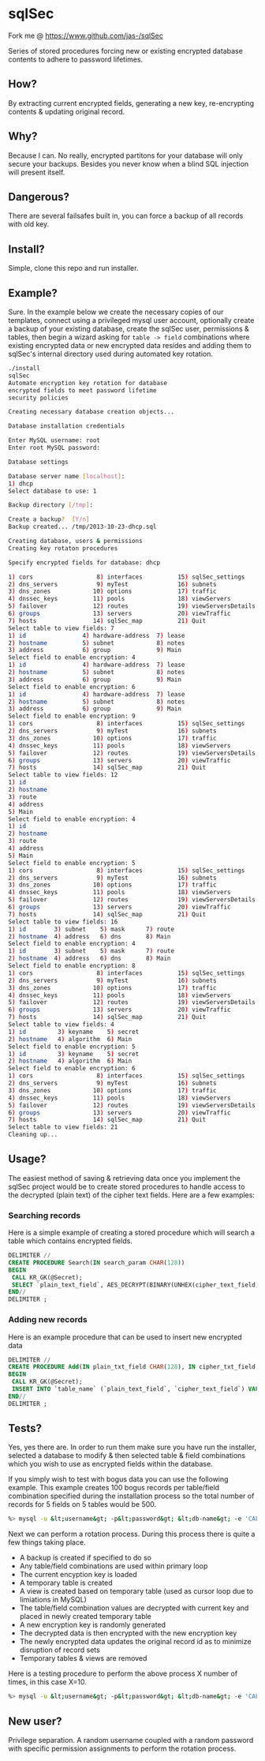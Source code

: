# sqlSec #

Fork me @ https://www.github.com/jas-/sqlSec

Series of stored procedures forcing new or existing encrypted database contents
to adhere to password lifetimes.

## How? ##
By extracting current encrypted fields, generating a new key, re-encrypting
contents & updating original record.

## Why? ##
Because I can. No really, encrypted partitons for your database will only
secure your backups. Besides you never know when a blind SQL injection
will present itself.

## Dangerous? ##
There are several failsafes built in, you can force a backup of all records
with old key.

## Install? ##
Simple, clone this repo and run installer.

## Example? ##
Sure. In the example below we create the necessary copies of our templates,
connect using a privileged mysql user account, optionally create a backup of
your existing database, create the sqlSec user, permissions & tables, then
begin a wizard asking for ```table -> field``` combinations where existing
encrypted data or new encrypted data resides and adding them to sqlSec's
internal directory used during automated key rotation.

```sh
./install
sqlSec
Automate encryption key rotation for database
encrypted fields to meet password lifetime
security policies

Creating necessary database creation objects...

Database installation credentials

Enter MySQL username: root
Enter root MySQL password: 

Database settings

Database server name [localhost]: 
1) dhcp
Select database to use: 1

Backup directory [/tmp]: 

Create a backup?  [Y/n] 
Backup created... /tmp/2013-10-23-dhcp.sql

Creating database, users & permissions
Creating key rotaton procedures

Specify encrypted fields for database: dhcp

1) cors                  8) interfaces          15) sqlSec_settings
2) dns_servers           9) myTest              16) subnets
3) dns_zones            10) options             17) traffic
4) dnssec_keys          11) pools               18) viewServers
5) failover             12) routes              19) viewServersDetails
6) groups               13) servers             20) viewTraffic
7) hosts                14) sqlSec_map          21) Quit
Select table to view fields: 7
1) id                4) hardware-address  7) lease
2) hostname          5) subnet            8) notes
3) address           6) group             9) Main
Select field to enable encryption: 4
1) id                4) hardware-address  7) lease
2) hostname          5) subnet            8) notes
3) address           6) group             9) Main
Select field to enable encryption: 6
1) id                4) hardware-address  7) lease
2) hostname          5) subnet            8) notes
3) address           6) group             9) Main
Select field to enable encryption: 9
1) cors                  8) interfaces          15) sqlSec_settings
2) dns_servers           9) myTest              16) subnets
3) dns_zones            10) options             17) traffic
4) dnssec_keys          11) pools               18) viewServers
5) failover             12) routes              19) viewServersDetails
6) groups               13) servers             20) viewTraffic
7) hosts                14) sqlSec_map          21) Quit
Select table to view fields: 12
1) id
2) hostname
3) route
4) address
5) Main
Select field to enable encryption: 4
1) id
2) hostname
3) route
4) address
5) Main
Select field to enable encryption: 5
1) cors                  8) interfaces          15) sqlSec_settings
2) dns_servers           9) myTest              16) subnets
3) dns_zones            10) options             17) traffic
4) dnssec_keys          11) pools               18) viewServers
5) failover             12) routes              19) viewServersDetails
6) groups               13) servers             20) viewTraffic
7) hosts                14) sqlSec_map          21) Quit
Select table to view fields: 16
1) id        3) subnet    5) mask      7) route
2) hostname  4) address   6) dns       8) Main
Select field to enable encryption: 4
1) id        3) subnet    5) mask      7) route
2) hostname  4) address   6) dns       8) Main
Select field to enable encryption: 8
1) cors                  8) interfaces          15) sqlSec_settings
2) dns_servers           9) myTest              16) subnets
3) dns_zones            10) options             17) traffic
4) dnssec_keys          11) pools               18) viewServers
5) failover             12) routes              19) viewServersDetails
6) groups               13) servers             20) viewTraffic
7) hosts                14) sqlSec_map          21) Quit
Select table to view fields: 4
1) id         3) keyname    5) secret
2) hostname   4) algorithm  6) Main
Select field to enable encryption: 5
1) id         3) keyname    5) secret
2) hostname   4) algorithm  6) Main
Select field to enable encryption: 6
1) cors                  8) interfaces          15) sqlSec_settings
2) dns_servers           9) myTest              16) subnets
3) dns_zones            10) options             17) traffic
4) dnssec_keys          11) pools               18) viewServers
5) failover             12) routes              19) viewServersDetails
6) groups               13) servers             20) viewTraffic
7) hosts                14) sqlSec_map          21) Quit
Select table to view fields: 21
Cleaning up...
```

## Usage? ##
The easiest method of saving & retrieving data once you implement the sqlSec
project would be to create stored procedures to handle access to the decrypted
(plain text) of the cipher text fields. Here are a few examples:

### Searching records ###
Here is a simple example of creating a stored procedure which will search a
table which contains encrypted fields.
```sql
DELIMITER //
CREATE PROCEDURE Search(IN search_param CHAR(128))
BEGIN
 CALL KR_GK(@Secret);
 SELECT `plain_text_field`, AES_DECRYPT(BINARY(UNHEX(cipher_text_field)), SHA1(@Secret)) AS cipher_text_field WHERE `plain_text_field` LIKE search_param OR AES_DECRYPT(BINARY(UNHEX(cipher_text_field)), SHA1(@Secret)) LIKE search_param;
END//
DELIMITER ;
```

### Adding new records ###
Here is an example procedure that can be used to insert new encrypted data
```sql
DELIMITER //
CREATE PROCEDURE Add(IN plain_txt_field CHAR(128), IN cipher_txt_field CHAR(128))
BEGIN
 CALL KR_GK(@Secret);
 INSERT INTO `table_name` (`plain_text_field`, `cipher_text_field`) VALUES (plain_txt_field, HEX(AES_ENCRYPT(cipher_txt_field, SHA1(@Secret))));
END//
DELIMITER ;
```

## Tests? ##
Yes, yes there are. In order to run them make sure you have run the installer,
selected a database to modify & then selected table & field combinations which
you wish to use as encrypted fields within the database.

If you simply wish to test with bogus data you can use the following example. This
example creates 100 bogus records per table/field combination specified during
the installation process so the total number of records for 5 fields on 5 tables
would be 500.

```sh
%> mysql -u &lt;username&gt; -p&lt;password&gt; &lt;db-name&gt; -e 'CALL sqlSec_DBG_FP(100)'
```

Next we can perform a rotation process. During this process there is quite a
few things taking place.
* A backup is created if specified to do so
* Any table/field combinations are used within primary loop
* The current encyption key is loaded
* A temporary table is created
* A view is created based on temporary table (used as cursor loop due to limiations in MySQL)
* The table/field combination values are decrypted with current key and placed in newly created temporary table
* A new encryption key is randomly generated
* The decrypted data is then encrypted with the new encryption key
* The newly encrypted data updates the original record id as to minimize disruption of record sets
* Temporary tables & views are removed

Here is a testing procedure to perform the above process X number of times, in
this case X=10.

```sh
%> mysql -u &lt;username&gt; -p&lt;password&gt; &lt;db-name&gt; -e 'CALL sqlSec_DBG_Test(10)'
```

## New user? ##
Privilege separation. A random username coupled with a random password with specific permission assignments to perform the rotation process.

